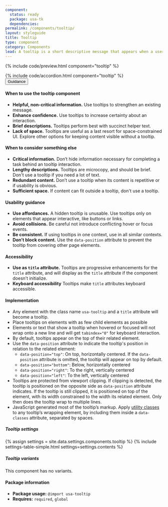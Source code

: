 ```yaml
---
component:
  status: ready
  package: usa-tk
  dependencies:
permalink: /components/tooltip/
layout: styleguide
title: Tooltip
type: component
category: Components
lead: A tooltip is a short descriptive message that appears when a user hovers or focuses on an element.
---
```


{% include code/preview.html component="tooltip" %}

<section class="site-component-section">
  {% include code/accordion.html component="tooltip" %}
  <div class="usa-accordion usa-accordion--bordered site-accordion-docs">
    <button class="usa-button-unstyled usa-accordion__button"
        aria-expanded="true" aria-controls="tooltip-docs">
      Guidance
    </button>
    <div id="tooltip-docs" aria-hidden="false" class="usa-accordion__content site-component-usage">
      <h4>When to use the tooltip component</h4>
      <ul class="usa-content-list">
        <li><strong>Helpful, non-critical information.</strong> Use tooltips to strengthen an existing message.</li>
        <li><strong>Enhance confidence.</strong> Use tooltips to increase certainty about an interaction.</li>
        <li><strong>Brief descriptions.</strong> Tooltips perform best with succinct helper text.</li>
        <li><strong>Lack of space.</strong> Tooltips are useful as a last resort for space-constrained UI. Explore other options for keeping content visible without a tooltip.</li>
      </ul>
      <h4>When to consider something else</h4>
      <ul class="usa-content-list">
        <li><strong>Critical information.</strong> Don’t hide information necessary for completing a task behind an tooltip interaction.</li>
        <li><strong>Lengthy descriptions.</strong> Tooltips are microcopy, and should be brief. Don't use a tooltip if you need a lot of text.</li>
        <li><strong>Redundant content.</strong> Don’t use a tooltip when its content is repetitive or if usability is obvious.</li>
        <li><strong>Sufficient space.</strong> If content can fit outside a tooltip, don't use a tooltip.</li>
      </ul>
      <h4>Usability guidance</h4>
      <ul class="usa-content-list">
        <li><strong>Use affordances.</strong> A hidden tooltip is unusable. Use tooltips only on elements that appear interactive, like buttons or links.</li>
        <li><strong>Avoid collisions.</strong> Be careful not introduce conflicting hover or focus events.</li>
        <li><strong>Be consistent.</strong> If using tooltips in one context, use in all similar contexts.</li>
        <li><strong>Don’t block content.</strong> Use the <code>data-position</code> attribute to prevent the tooltip from covering other page elements.</li>
      </ul>
      <h4 class="usa-heading">Accessibility</h4>
      <ul class="usa-content-list">
        <li><strong>Use as <code>title</code> attribute.</strong> Tooltips are progressive enhancements for the <code>title</code> attribute, and will display as the <code>title</code> attribute if the component doesn’t initialize.</li>
        <li><strong>Keyboard accessibility</strong> Tooltips make <code>title</code> attributes keyboard accessible.</li>
      </ul>
      <h4 class="usa-heading">Implementation</h4>
      <ul class="usa-content-list">
        <li>Any element with the class name <code>usa-tooltip</code> and a <code>title</code> attribute will become a tooltip.</li>
        <li>Place tooltips on elements with as few child elements as possible</li>
        <li>Elements or text that show a tooltip when hovered or focused will not wrap onto a new line and will get <code>tabindex="0"</code> for keyboard interaction.</li>
        <li>By default, tooltips appear on the top of their related element.</li>
        <li>Use the <code>data-position</code> attribute to indicate the tooltip's position in relation to the related element:
          <ul>
            <li><code>data-position="top"</code>: On top, horizontally centered. If the <code>data-position</code> attribute is omitted, the tooltip will appear on top by default.</li>
            <li><code>data-position="bottom"</code>: Below, horizontally centered</li>
            <li><code>data-position="right"</code>: To the right, vertically centered</li>
            <li><code>data-position="left"</code>: To the left, vertically centered</li>
          </ul>
        </li>
        <li>Tooltips are protected from viewport clipping. If clipping is detected, the tooltip is positioned on the opposite side as <code>data-position</code> attribute indicates. If the tooltip is still clipped, it is positioned on top of the element, with its width constrained to the width its related element. Only then does the tooltip wrap to multiple lines.</li>
        <li>JavaScript generated most of the tooltip’s markup. Apply <a href="{{ site.baseurl }}/utilities/">utility classes</a> to any tooltip’s wrapping element, by including them inside a <code>data-classes</code> attribute, separated by spaces.</li>
      </ul>
      <h5 id="component-settings">Tooltip settings</h5>
      {% assign settings = site.data.settings.components.tooltip %}
      {% include settings-table-simple.html
        settings=settings.contents
      %}
      <h5 id="tooltip-variants">Tooltip variants</h5>
      <p>This component has no variants.</p>
      <h4 class="usa-heading">Package information</h4>
      <ul class="usa-content-list">
        <li>
          <strong>Package usage:</strong> <code>@import usa-tooltip</code>
        </li>
        <li>
          <strong>Requires:</strong> <code>required</code>, <code>global</code>
        </li>
      </ul>
    </div>
  </div>
</section>

